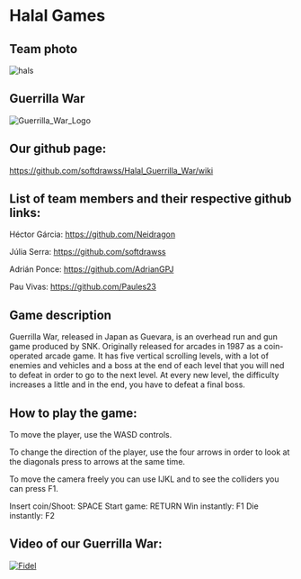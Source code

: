 # Halal Games
## Team photo
![hals](https://user-images.githubusercontent.com/99959289/172249033-3367adc8-8e60-4851-8355-a232e31400b5.jpg)

## Guerrilla War
![Guerrilla_War_Logo](https://user-images.githubusercontent.com/99961049/156935060-bc1aedb6-1516-403e-b973-c48197d096ed.gif)

## Our github page:
https://github.com/softdrawss/Halal_Guerrilla_War/wiki

## List of team members and their respective github links:

Héctor Gárcia: https://github.com/Neidragon

Júlia Serra: https://github.com/softdrawss

Adrián Ponce: https://github.com/AdrianGPJ

Pau Vivas: https://github.com/Paules23

## Game description

Guerrilla War, released in Japan as Guevara, is an overhead run and gun game produced by SNK. Originally released for arcades in 1987 as a coin-operated arcade game. It has five vertical scrolling levels, with a lot of enemies and vehicles and a boss at the end of each level that you will ned to defeat in order to go to the next level. At every new level, the difficulty increases a little and in the end, you have to defeat a final boss.

## How to play the game:

To move the player, use the WASD controls.

To change the direction of the player, use the four arrows in order to look at the diagonals press to arrows at the same time.

To move the camera freely you can use IJKL and to see the colliders you can press F1.

Insert coin/Shoot: SPACE
Start game: RETURN
Win instantly: F1
Die instantly: F2

## Video of our Guerrilla War:

[![Fidel](https://user-images.githubusercontent.com/99959289/172252272-b318c9f8-7e7b-4e28-b916-2bb19c93b118.png)](https://www.youtube.com/watch?v=tNBJfrx_Yxg)

